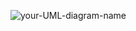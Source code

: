 ![your-UML-diagram-name](http://www.plantuml.com/plantuml/proxy?cache=no&src=https://raw.githubusercontent.com/zacmcnulty123/CPP_grad_school/main/poker_hands/uml.iuml)
